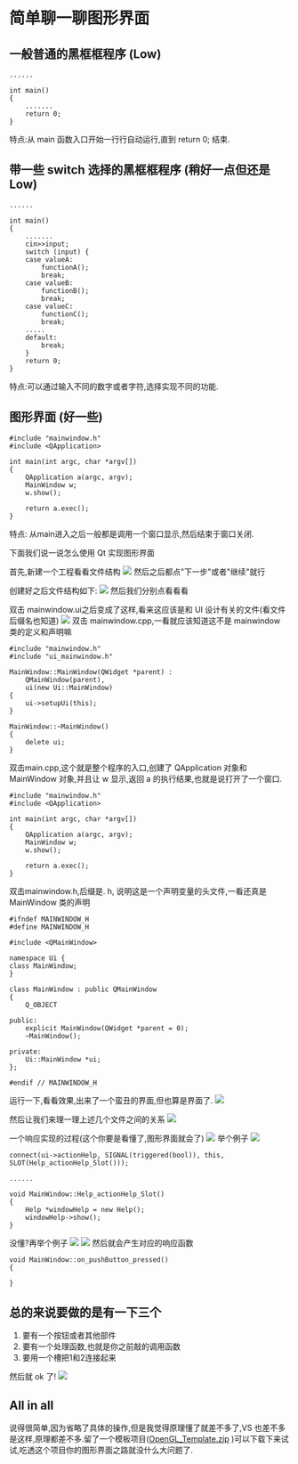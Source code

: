 # 简单聊一聊图形界面
## 一般普通的黑框框程序   (Low)
```
......

int main()
{
	.......
	return 0;
}
```
特点:从 main 函数入口开始一行行自动运行,直到 return 0; 结束.
## 带一些 switch 选择的黑框框程序  (稍好一点但还是 Low)
```
......

int main()
{
	.......
    cin>>input;
    switch (input) {
    case valueA:
        functionA();
        break;
    case valueB:
        functionB();
        break;
    case valueC:
        functionC();
        break;
    .....
    default:
        break;
    }
	return 0;
}
```
特点:可以通过输入不同的数字或者字符,选择实现不同的功能.
## 图形界面 (好一些)
```
#include "mainwindow.h"
#include <QApplication>

int main(int argc, char *argv[])
{
    QApplication a(argc, argv);
    MainWindow w;
    w.show();

    return a.exec();
}
```
特点: 从main进入之后一般都是调用一个窗口显示,然后结束于窗口关闭.

下面我们说一说怎么使用 Qt 实现图形界面

首先,新建一个工程看看文件结构
![](./pic/QQ20161221-0@2x.png)
然后之后都点"下一步"或者"继续"就行

创建好之后文件结构如下:
![](./pic/QQ20161221-1@2x.png)
然后我们分别点看看看

双击 mainwindow.ui之后变成了这样,看来这应该是和 UI 设计有关的文件(看文件后缀名也知道)
![](./pic/QQ20161221-2@2x.png)
双击 mainwindow.cpp,一看就应该知道这不是 mainwindow 类的定义和声明嘛
```
#include "mainwindow.h"
#include "ui_mainwindow.h"

MainWindow::MainWindow(QWidget *parent) :
    QMainWindow(parent),
    ui(new Ui::MainWindow)
{
    ui->setupUi(this);
}

MainWindow::~MainWindow()
{
    delete ui;
}

```
双击main.cpp,这个就是整个程序的入口,创建了 QApplication 对象和 MainWindow 对象,并且让 w 显示,返回 a 的执行结果,也就是说打开了一个窗口.
```
#include "mainwindow.h"
#include <QApplication>

int main(int argc, char *argv[])
{
    QApplication a(argc, argv);
    MainWindow w;
    w.show();

    return a.exec();
}

```
双击mainwindow.h,后缀是. h, 说明这是一个声明变量的头文件,一看还真是 MainWindow 类的声明
```
#ifndef MAINWINDOW_H
#define MAINWINDOW_H

#include <QMainWindow>

namespace Ui {
class MainWindow;
}

class MainWindow : public QMainWindow
{
    Q_OBJECT

public:
    explicit MainWindow(QWidget *parent = 0);
    ~MainWindow();

private:
    Ui::MainWindow *ui;
};

#endif // MAINWINDOW_H

```
运行一下,看看效果,出来了一个蛮丑的界面,但也算是界面了.
![](./pic/QQ20161221-3@2x.png)

然后让我们来理一理上述几个文件之间的关系
![](./pic/QQ20161221-5@2x.png)

一个响应实现的过程(这个你要是看懂了,图形界面就会了)
![](./pic/QQ20161221-6@2x.png)
举个例子
![](./pic/QQ20161221-7@2x.png)
```
connect(ui->actionHelp, SIGNAL(triggered(bool)), this, SLOT(Help_actionHelp_Slot()));

......

void MainWindow::Help_actionHelp_Slot()
{
    Help *windowHelp = new Help();
    windowHelp->show();
}
```
没懂?再举个例子
![](./pic/QQ20161221-8@2x.png)
![](./pic/QQ20161221-11@2x.png)
然后就会产生对应的响应函数
```
void MainWindow::on_pushButton_pressed()
{
    
}
```
## 总的来说要做的是有一下三个
1. 要有一个按钮或者其他部件
2. 要有一个处理函数,也就是你之前敲的调用函数
3. 要用一个槽把1和2连接起来

然后就 ok 了!
![](./pic/QQ20161221-10@2x.png)

## All in all
说得很简单,因为省略了具体的操作,但是我觉得原理懂了就差不多了,VS 也差不多是这样,原理都差不多.留了一个模板项目([OpenGL_Template.zip](./OpenGL_Template.zip) )可以下载下来试试,吃透这个项目你的图形界面之路就没什么大问题了.
